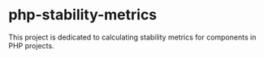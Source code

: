 # php-stability-metrics
This project is dedicated to calculating stability metrics for components in PHP projects.
